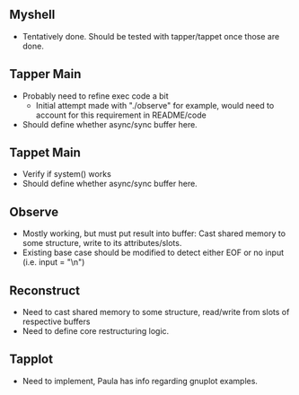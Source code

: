 ## Myshell
- Tentatively done. Should be tested with tapper/tappet once those are done.

## Tapper Main
- Probably need to refine exec code a bit
  - Initial attempt made with "./observe" for example, would need to account for this requirement in README/code
- Should define whether async/sync buffer here.

## Tappet Main
- Verify if system() works
- Should define whether async/sync buffer here.

## Observe
- Mostly working, but must put result into buffer: Cast shared memory to some structure, write to its attributes/slots.
- Existing base case should be modified to detect either EOF or no input (i.e. input = "\n")

## Reconstruct
- Need to cast shared memory to some structure, read/write from slots of respective buffers
- Need to define core restructuring logic.

## Tapplot
- Need to implement, Paula has info regarding gnuplot examples.